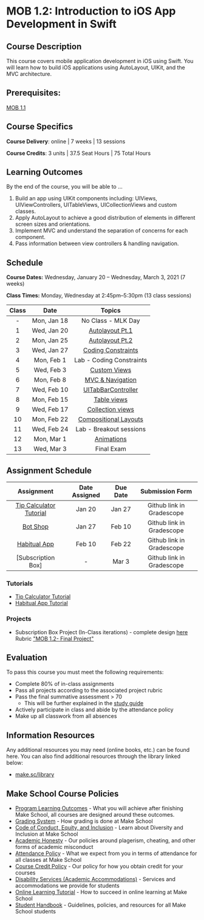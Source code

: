 # MOB 1.2: Introduction to iOS App Development in Swift

## Course Description

This course covers mobile application development in iOS using Swift. You will learn how to build iOS applications using AutoLayout, UIKit, and the MVC architecture.

## Prerequisites:

[MOB 1.1](https://github.com/Make-School-Courses/MOB-1.1-Introduction-to-Swift)

## Course Specifics

**Course Delivery**: online | 7 weeks | 13 sessions

**Course Credits**: 3 units | 37.5 Seat Hours | 75 Total Hours

## Learning Outcomes

By the end of the course, you will be able to ...

1. Build an app using UIKit components including: UIViews, UIViewControllers, UITableViews, UICollectionViews and custom classes.
1.  Apply AutoLayout to achieve a good distribution of elements in different screen sizes and orientations.
1. Implement MVC and understand the separation of concerns for each component.
1. Pass information between view controllers & handling navigation.

## Schedule

**Course Dates:** Wednesday, January 20 – Wednesday, March 3, 2021 (7 weeks)

**Class Times:** Monday, Wednesday at 2:45pm–5:30pm (13 class sessions)

| Class |          Date          |                 Topics                  |
|:-----:|:----------------------:|:---------------------------------------:|
|  - |  Mon, Jan 18              | No Class - MLK Day                 |
|  1 |  Wed, Jan 20	             | [Autolayout Pt.1]                  |
|  2 |  Mon, Jan 25              | [Autolayout Pt.2]                  |
|  3 |  Wed, Jan 27              | [Coding Constraints]               |
|  4 |  Mon, Feb 1               | Lab - Coding Constraints           |
|  5 |  Wed, Feb 3               | [Custom Views]                     |
|  6 |  Mon, Feb 8               | [MVC & Navigation]                 |
|  7 |  Wed, Feb 10	             | [UITabBarController]               |
|  8 |  Mon, Feb 15              | [Table views]                      |
|  9 |  Wed, Feb 17              | [Collection views]                 |
| 10 |  Mon, Feb 22              | [Compositional Layouts]            |
| 11 |  Wed, Feb 24              | Lab - Breakout sessions            |
| 12 |  Mon, Mar 1               | [Animations]                       |
| 13 |  Wed, Mar 3               | Final Exam                         |


[Autolayout Pt.1]: Lessons/01-Autolayout/README.md
[Autolayout Pt.2]: Lessons/02-AutoLayout/README.md
[Coding Constraints]: Lessons/03-CodingConstraints/README.md
[Custom Views]: Lessons/04-CustomViews/README.md
[MVC & Navigation]: Lessons/05-Intro-to-MVC/README.md
[Table views]: Lessons/06-TableViews/README.md
[Collection views]: Lessons/07-CollectionViews/README.md
[Compositional Layouts]: Lessons/08-CompositionalLayouts/README.md
[UITabBarController]: Lessons/09-TabBarController/README.md
[Animations]: Lessons/10-Animations/README.md
[Lab - Coding Constraints]: Lessons/Lab-CodingConstraints/README.md

## Assignment Schedule

|    Assignment             | Date Assigned |   Due Date   |     Submission Form     |
|:-------------------------:|:-------------:|:------------:|:-----------------------:|
| [Tip Calculator Tutorial] |  Jan 20       |  Jan 27  | Github link in Gradescope  |
| [Bot Shop]                |  Jan 27       |  Feb 10  | Github link in Gradescope  |
| [Habitual App]            |  Feb 10       |  Feb 22 | Github link in Gradescope  |
| [Subscription Box]        |  -            |  Mar 3  | Github link in Gradescope  |

[Onboarding assignment]: https://github.com/Make-School-Courses/MOB-1.2-Introduction-to-iOS-Development/blob/master/Lessons/03-CodingConstraints/assignments/onboarding.md
[Tip Calculator Tutorial]: https://www.makeschool.com/online-courses/tutorials/build-a-tip-calculator-in-swift-4/intro-tip-calculator
[Bot Shop]: https://www.makeschool.com/academy/track/bot-shop-ios-app-ihs
[Habitual App]: https://www.makeschool.com/academy/track/habitual-tutorial---swift-4

### Tutorials

- [Tip Calculator Tutorial](https://www.makeschool.com/online-courses/tutorials/build-a-tip-calculator-in-swift-4/intro-tip-calculator)
- [Habitual App Tutorial](https://www.makeschool.com/academy/track/habitual-tutorial---swift-4)

### Projects

- Subscription Box Project (In-Class iterations) - complete design [here](https://scene.zeplin.io/project/5e3b505d29276dd08ba41cc1)<br>
Rubric ["MOB 1.2- Final Project"](https://www.makeschool.com/rubrics/UnVicmljLTE4Mg==)

## Evaluation

To pass this course you must meet the following requirements:

- Complete 80% of in-class assignments
- Pass all projects according to the associated project rubric
- Pass the final summative assessment > 70
    - This will be further explained in the [study guide](StudyGuide.md)
- Actively participate in class and abide by the attendance policy
- Make up all classwork from all absences

##  Information Resources

Any additional resources you may need (online books, etc.) can be found here. You can also find additional resources through the library linked below:

- [make.sc/library](http://make.sc/library)

## Make School Course Policies

- [Program Learning Outcomes](https://make.sc/program-learning-outcomes) - What you will achieve after finishing Make School, all courses are designed around these outcomes.
- [Grading System](https://make.sc/grading-system) - How grading is done at Make School
- [Code of Conduct, Equity, and Inclusion](https://make.sc/code-of-conduct) - Learn about Diversity and Inclusion at Make School
- [Academic Honesty](https://make.sc/academic-honesty-policy) - Our policies around plagerism, cheating, and other forms of academic misconduct
- [Attendance Policy](https://make.sc/attendance-policy) - What we expect from you in terms of attendance for all classes at Make School
- [Course Credit Policy](https://make.sc/course-credit-policy) - Our policy for how you obtain credit for your courses
- [Disability Services (Academic Accommodations)](https://make.sc/disability-services) - Services and accommodations we provide for students
- [Online Learning Tutorial](https://make.sc/online-learning-tutorial) - How to succeed in online learning at Make School
- [Student Handbook](https://make.sc/student-handbook) - Guidelines, policies, and resources for all Make School students
